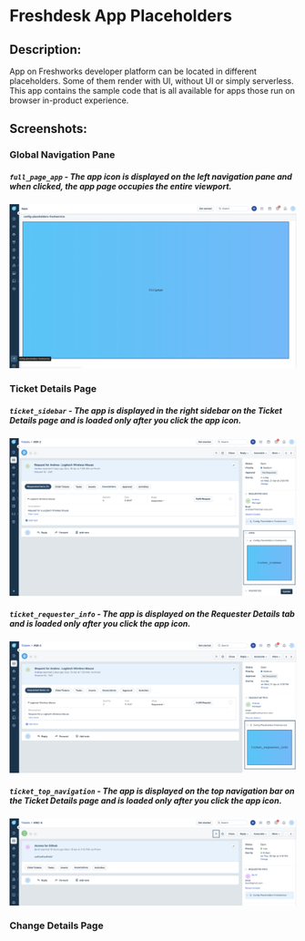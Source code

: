 # Freshdesk App Placeholders

## Description:

App on Freshworks developer platform can be located in different placeholders. Some of them render with UI, without UI or simply serverless. This app contains the sample code that is all available for apps those run on browser in-product experience.

## Screenshots:

### Global Navigation Pane
##### `full_page_app`  - The app icon is displayed on the left navigation pane and when clicked, the app page occupies the entire viewport.
![](./screenshots/fullpage.png)

### Ticket Details Page
##### `ticket_sidebar` - The app is displayed in the right sidebar on the Ticket Details page and is loaded only after you click the app icon.
![](./screenshots/ticket_sidebar.png)

##### `ticket_requester_info` - The app is displayed on the Requester Details tab and is loaded only after you click the app icon.
![](./screenshots/ticket_requester_info.png)

##### `ticket_top_navigation` - The app is displayed on the top navigation bar on the Ticket Details page and is loaded only after you click the app icon.
![](./screenshots/ticket_top_navigation.png)

### Change Details Page








